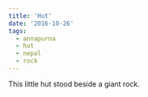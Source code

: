 ```yaml
---
title: 'Hut'
date: '2016-10-26'
tags:
  - annapurna
  - hut
  - nepal
  - rock
---
```


This little hut stood beside a giant rock.
